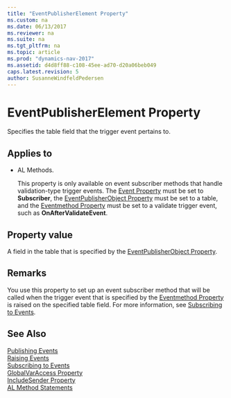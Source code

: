 ```yaml
---
title: "EventPublisherElement Property"
ms.custom: na
ms.date: 06/13/2017
ms.reviewer: na
ms.suite: na
ms.tgt_pltfrm: na
ms.topic: article
ms.prod: "dynamics-nav-2017"
ms.assetid: d4d8ff88-c108-45ee-ad70-d20a06beb049
caps.latest.revision: 5
author: SusanneWindfeldPedersen
---
```

# EventPublisherElement Property
Specifies the table field that the trigger event pertains to.  

## Applies to  

-   AL Methods.  

     This property is only available on event subscriber methods that handle validation-type trigger events. The [Event Property](devenv-event-property.md) must be set to **Subscriber**, the [EventPublisherObject Property](devenv-eventpublisherobject-property.md) must be set to a table, and the [Eventmethod Property](devenv-eventmethod-property.md) must be set to a validate trigger event, such as **OnAfterValidateEvent**.  

## Property value  
 A field in the table that is specified by the [EventPublisherObject Property](devenv-eventpublisherobject-property.md).  

## Remarks  
 You use this property to set up an event subscriber method that will be called when the trigger event that is specified by the [Eventmethod Property](devenv-eventmethod-property.md) is raised on the specified table field. For more information, see [Subscribing to Events](Subscribing-to-Events.md).  

## See Also  
 [Publishing Events](Publishing-Events.md)   
 [Raising Events](Raising-Events.md)   
 [Subscribing to Events](Subscribing-to-Events.md)   
 [GlobalVarAccess Property](devenv-globalvaraccess-property.md)   
 [IncludeSender Property](devenv-includesender-property.md)   
 [AL Method Statements](../devenv-al-method-statements.md)
